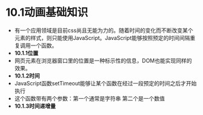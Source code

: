 # 10.1动画基础知识
- 有一个应用领域是目前css尚且无能为力的。随着时间的变化而不断改变某个元素的样式，则只能使用JavaScript。JavaScript能够按照预定的时间间隔重复调用一个函数。
- **10.1.1位置**
- 网页元素在浏览器窗口里的位置是一种标示性的信息，DOM也能实现同样的效果。
- **10.1.2时间**
- JavaScript函数setTimeout能够让某个函数在经过一段预定的时间之后才开始执行
- 这个函数带有两个参数：第一个通常是字符串 第二个是一个数值
- **10.1.3时间递增量**